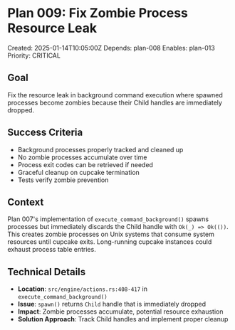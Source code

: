# Plan 009: Fix Zombie Process Resource Leak

Created: 2025-01-14T10:05:00Z
Depends: plan-008
Enables: plan-013
Priority: CRITICAL

## Goal

Fix the resource leak in background command execution where spawned processes become zombies because their Child handles are immediately dropped.

## Success Criteria

- Background processes properly tracked and cleaned up
- No zombie processes accumulate over time
- Process exit codes can be retrieved if needed
- Graceful cleanup on cupcake termination
- Tests verify zombie prevention

## Context

Plan 007's implementation of `execute_command_background()` spawns processes but immediately discards the Child handle with `Ok(_) => Ok(())`. This creates zombie processes on Unix systems that consume system resources until cupcake exits. Long-running cupcake instances could exhaust process table entries.

## Technical Details

- **Location**: `src/engine/actions.rs:408-417` in `execute_command_background()`
- **Issue**: `spawn()` returns `Child` handle that is immediately dropped
- **Impact**: Zombie processes accumulate, potential resource exhaustion
- **Solution Approach**: Track Child handles and implement proper cleanup